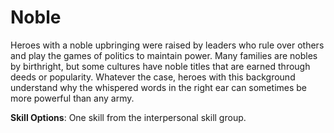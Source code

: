 # Noble

Heroes with a noble upbringing were raised by leaders who rule over others and play the games of politics to maintain power. Many families are nobles by birthright, but some cultures have noble titles that are earned through deeds or popularity. Whatever the case, heroes with this background understand why the whispered words in the right ear can sometimes be more powerful than any army.

**Skill Options**: One skill from the interpersonal skill group.
